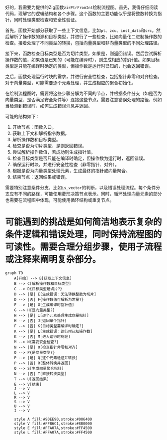 好的，我需要为提供的Zig函数`zirPtrFromInt`绘制流程图。首先，我得仔细阅读代码，理解它的逻辑结构和各个步骤。这个函数的主要功能似乎是将整数转换为指针，同时处理类型检查和安全性验证。

首先，函数开始部分获取了一些上下文信息，比如`pt`、`zcu`、`inst_data`和`src`。然后解析了操作数的源和目标类型，并进行了一些检查，比如向量化二进制操作数的检查。接着处理了不同类型的转换，包括向量类型和非向量类型的不同处理路径。

接下来，函数检查目标类型是否为切片类型，如果是，则返回错误。然后尝试解析操作数的值，如果值是已知的（可能在编译时），则生成相应的指针值。如果目标类型是只能在编译时确定的类型，但操作数是运行时已知的，也会返回错误。

之后，函数处理运行时块的需求，并进行安全性检查，包括指针非零和对齐检查。对于向量类型，可能需要逐个元素处理，并生成相应的聚合初始化。

在绘制流程图时，需要将这些步骤分解为不同的节点，并根据条件分支（如是否为向量类型、是否满足安全条件等）连接这些节点。需要注意错误处理的路径，例如当检测到错误时，如何生成错误消息并返回。

可能的结构如下：
1. 开始节点：函数入口。
2. 获取上下文和解析指令数据。
3. 解析操作数和目标类型。
4. 检查是否为切片类型，是则返回错误。
5. 尝试解析操作数值，若成功则生成指针值。
6. 检查目标类型是否只能在编译时确定，但操作数为运行时，返回错误。
7. 确保运行时块，并进行安全性检查（非零指针、对齐）。
8. 根据是否为向量类型处理元素，生成最终的指针或向量聚合。
9. 结束节点：返回结果或错误。

需要特别注意条件分支，比如`is_vector`的判断，以及错误处理流程。每个条件分支应有不同的路径，可能使用菱形决策节点表示。同时，循环处理向量元素的部分也需要在流程图中体现，可能使用循环结构或重复节点。

可能遇到的挑战是如何简洁地表示复杂的条件逻辑和错误处理，同时保持流程图的可读性。需要合理分组步骤，使用子流程或注释来阐明复杂部分。
================================================
```mermaid
graph TD
    A[开始] --> B[获取上下文信息]
    B --> C[解析操作数和目标类型]
    C --> D{目标类型是切片?}
    D --> |是| E[生成错误：无法转换整数为切片]
    D --> |否| F{操作数值可解析为常量?}
    F --> |是| G[生成编译时指针值]
    G --> H{是向量类型?}
    H --> |是| I[逐个元素处理生成向量指针]
    H --> |否| J[返回单个指针]
    F --> |否| K{目标类型需编译时确定?}
    K --> |是| L[生成错误：运行时已知操作数]
    K --> |否| M[进入运行时处理]
    M --> N{需要安全检查?}
    N --> |是| O[检查指针非零和对齐]
    O --> P{是向量类型?}
    P --> |是| Q[逐个元素验证并转换]
    P --> |否| R[整体转换并返回]
    Q --> S[生成向量聚合指针]
    N --> |否| T[直接转换类型]
    T --> U[返回结果]
    E --> V[结束]
    J --> V
    L --> V
    R --> V
    S --> V
    U --> V
    I --> V

    style A fill:#90EE90,stroke:#006400
    style V fill:#FFB6C1,stroke:#8B0000
    style E fill:#FFA07A,stroke:#FF4500
    style L fill:#FFA07A,stroke:#FF4500
```